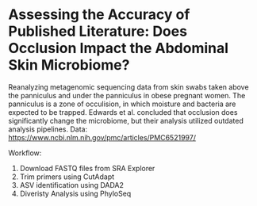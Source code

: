 # Assessing the Accuracy of Published Literature: Does Occlusion Impact the Abdominal Skin Microbiome?
Reanalyzing metagenomic sequencing data from skin swabs taken above the panniculus and under the panniculus in obese pregnant women. The panniculus is a zone of occulision, in which moisture and bacteria are expected to be trapped. Edwards et al. concluded that occlusion does significantly change the microbiome, but their analysis utilized outdated analysis pipelines. Data: https://www.ncbi.nlm.nih.gov/pmc/articles/PMC6521997/

Workflow:
1. Download FASTQ files from SRA Explorer
2. Trim primers using CutAdapt
3. ASV identification using DADA2
6. Diveristy Analysis using PhyloSeq
